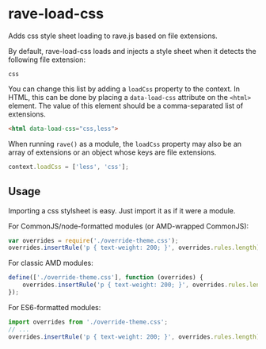 # rave-load-css

Adds css style sheet loading to rave.js based on file extensions.

By default, rave-load-css loads and injects a style sheet when it detects
the following file extension:

`css`

You can change this list by adding a `loadCss` property to the context.
In HTML, this can be done by placing a `data-load-css` attribute on the
`<html>` element.  The value of this element should be a comma-separated
list of extensions.

```html
<html data-load-css="css,less">
```

When running `rave()` as a module, the `loadCss` property may also be
an array of extensions or an object whose keys are file extensions.

```js
context.loadCss = ['less', 'css'];
```

## Usage

Importing a css stylsheet is easy.  Just import it as if it were a module.

For CommonJS/node-formatted modules (or AMD-wrapped CommonJS):

```js
var overrides = require('./override-theme.css');
overrides.insertRule('p { text-weight: 200; }', overrides.rules.length);
```

For classic AMD modules:

```js
define(['./override-theme.css'], function (overrides) {
	overrides.insertRule('p { text-weight: 200; }', overrides.rules.length);
});
```


For ES6-formatted modules:

```js
import overrides from './override-theme.css';
// ...
overrides.insertRule('p { text-weight: 200; }', overrides.rules.length);
```
